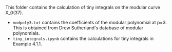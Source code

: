 This folder contains the calculation of tiny integrals on the modular curve X_0(37).

- ```modpoly3.txt``` contains the coefficients of the modular polynomial at p=3. This is obtained from Drew Sutherland's database of modular polynomials.
- ```tiny_integrals.ipynb``` contains the calculations for tiny integrals in Example 4.1.1.

